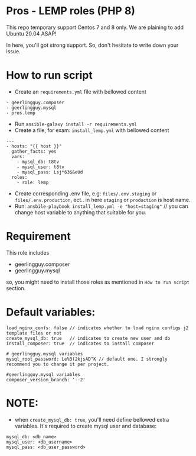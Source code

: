 Pros - LEMP roles (PHP 8)
========

This repo temporary support Centos 7 and 8 only. 
We are plaining to add Ubuntu 20.04 ASAP! 

In here, you'll got strong support. So, don't hesitate to write down your issue.

How to run script 
==========

- Create an `requirements.yml` file with bellowed content
```
- geerlingguy.composer
- geerlingguy.mysql
- pros.lemp
```
- Run `ansible-galaxy install -r requirements.yml`
- Create a file, for exam: `install_lemp.yml` with bellowed content
```
---
- hosts: "{{ host }}"
  gather_facts: yes
  vars: 
    - mysql_db: t8tv
    - mysql_user: t8tv
    - mysql_pass: Lsj*63$&eUd
  roles: 
    - role: lemp
```
- Create corresponding .env file, e.g: `files/.env.staging` or `files/.env.production`, ect.. in here `staging` or `production` is host name.
- Run: `ansbile-playbook install_lemp.yml -e "host=staging"` // you can change host variable to anything that suitable for you.


Requirement
=========

This role includes
- geerlingguy.composer
- geerlingguy.mysql

so, you might need to install those roles as mentioned in `How to run script` section.

Default variables: 
========
```
load_nginx_confs: false // indicates whether to load nginx configs j2 template files or not 
create_mysql_db: true   // indicates to create new user and db 
install_composer: true  // indicates to install composer

# geerlingguy.mysql variables
mysql_root_password: Le%3(2kjsAD^K // default one. I strongly recommend you to change it per project.

#geerlingguy.mysql variables
composer_version_branch: '--2'
```

NOTE: 
===
- when `create_mysql_db: true`, you'll need define bellowed extra variables. It's required to create mysql user and database: 
```
mysql_db: <db_name>
mysql_user: <db_username>
mysql_pass: <db_user_password>
```